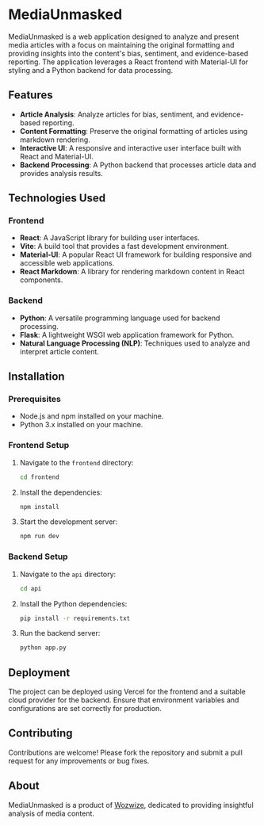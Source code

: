 # MediaUnmasked

MediaUnmasked is a web application designed to analyze and present media articles with a focus on maintaining the original formatting and providing insights into the content's bias, sentiment, and evidence-based reporting. The application leverages a React frontend with Material-UI for styling and a Python backend for data processing.

## Features

- **Article Analysis**: Analyze articles for bias, sentiment, and evidence-based reporting.
- **Content Formatting**: Preserve the original formatting of articles using markdown rendering.
- **Interactive UI**: A responsive and interactive user interface built with React and Material-UI.
- **Backend Processing**: A Python backend that processes article data and provides analysis results.

## Technologies Used

### Frontend
- **React**: A JavaScript library for building user interfaces.
- **Vite**: A build tool that provides a fast development environment.
- **Material-UI**: A popular React UI framework for building responsive and accessible web applications.
- **React Markdown**: A library for rendering markdown content in React components.

### Backend
- **Python**: A versatile programming language used for backend processing.
- **Flask**: A lightweight WSGI web application framework for Python.
- **Natural Language Processing (NLP)**: Techniques used to analyze and interpret article content.

## Installation

### Prerequisites
- Node.js and npm installed on your machine.
- Python 3.x installed on your machine.

### Frontend Setup
1. Navigate to the `frontend` directory:
   ```bash
   cd frontend
   ```
2. Install the dependencies:
   ```bash
   npm install
   ```
3. Start the development server:
   ```bash
   npm run dev
   ```

### Backend Setup
1. Navigate to the `api` directory:
   ```bash
   cd api
   ```
2. Install the Python dependencies:
   ```bash
   pip install -r requirements.txt
   ```
3. Run the backend server:
   ```bash
   python app.py
   ```

## Deployment

The project can be deployed using Vercel for the frontend and a suitable cloud provider for the backend. Ensure that environment variables and configurations are set correctly for production.

## Contributing

Contributions are welcome! Please fork the repository and submit a pull request for any improvements or bug fixes.

## About

MediaUnmasked is a product of [Wozwize](https://wozwize.com), dedicated to providing insightful analysis of media content.